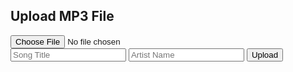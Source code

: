 <html>
<head>
  <title>MP3 Upload</title>
  <link rel="stylesheet" type="text/css" href="uploadstyles.css">
</head>
<body>
  <h2>Upload MP3 File</h2>
  
  <form id="uploadForm" enctype="multipart/form-data">
    <input type="file" id="mp3File" accept=".mp3"><br>
    <input type="text" id="songTitle" placeholder="Song Title">
    <input type="text" id="artistName" placeholder="Artist Name">
    <button type="submit">Upload</button>
  </form>

  <script>
    document.getElementById('uploadForm').addEventListener('submit', function(e) {
      e.preventDefault(); // Prevent form submission
      
      var fileInput = document.getElementById('mp3File');
      var file = fileInput.files[0];
      
      if (file) {
        var reader = new FileReader();
        reader.onload = function(e) {
          var mp3Data = e.target.result;
          var songTitle = document.getElementById('songTitle').value;
          var artistName = document.getElementById('artistName').value;

          // Store the MP3 data and additional data locally
          localStorage.setItem('mp3File', mp3File);
          localStorage.setItem('songTitle', songTitle);
          localStorage.setItem('artistName', artistName);

          // Clear form fields
          fileInput.value = '';
          document.getElementById('songTitle').value = '';
          document.getElementById('artistName').value = '';

          console.log('MP3 file and data stored locally');
        }
        reader.readAsDataURL(file);
      }
    });
  </script>
</body>
</html>